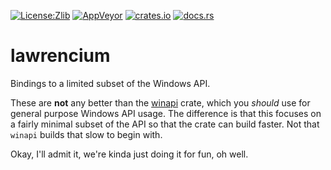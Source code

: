 [![License:Zlib](https://img.shields.io/badge/License-Zlib-brightgreen.svg)](https://opensource.org/licenses/Zlib)
[![AppVeyor](https://ci.appveyor.com/api/projects/status/msvrnnl40fhs55tq/branch/master?svg=true)](https://ci.appveyor.com/project/Lokathor/lawrencium/branch/master)
[![crates.io](https://img.shields.io/crates/v/lawrencium.svg)](https://crates.io/crates/lawrencium)
[![docs.rs](https://docs.rs/lawrencium/badge.svg)](https://docs.rs/lawrencium/)

# lawrencium

Bindings to a limited subset of the Windows API.

These are **not** any better than the [winapi](https://docs.rs/winapi) crate, which
you _should_ use for general purpose Windows API usage. The difference is that
this focuses on a fairly minimal subset of the API so that the crate can build
faster. Not that `winapi` builds that slow to begin with.

Okay, I'll admit it, we're kinda just doing it for fun, oh well.
